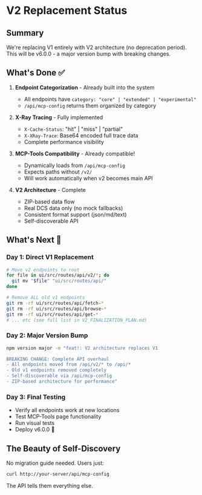 # V2 Replacement Status

## Summary

We're replacing V1 entirely with V2 architecture (no deprecation period). This will be v6.0.0 - a major version bump with breaking changes.

## What's Done ✅

1. **Endpoint Categorization** - Already built into the system
   - All endpoints have `category: "core" | "extended" | "experimental"`
   - `/api/mcp-config` returns them organized by category

2. **X-Ray Tracing** - Fully implemented
   - `X-Cache-Status`: "hit" | "miss" | "partial"
   - `X-XRay-Trace`: Base64 encoded full trace data
   - Complete performance visibility

3. **MCP-Tools Compatibility** - Already compatible!
   - Dynamically loads from `/api/mcp-config`
   - Expects paths without `/v2/`
   - Will work automatically when v2 becomes main API

4. **V2 Architecture** - Complete
   - ZIP-based data flow
   - Real DCS data only (no mock fallbacks)
   - Consistent format support (json/md/text)
   - Self-discoverable API

## What's Next 🚀

### Day 1: Direct V1 Replacement

```bash
# Move v2 endpoints to root
for file in ui/src/routes/api/v2/*; do
  git mv "$file" "ui/src/routes/api/"
done

# Remove ALL old v1 endpoints
git rm -rf ui/src/routes/api/fetch-*
git rm -rf ui/src/routes/api/browse-*
git rm -rf ui/src/routes/api/get-*
# ... etc (see full list in V2_FINALIZATION_PLAN.md)
```

### Day 2: Major Version Bump

```bash
npm version major -m "feat!: V2 architecture replaces V1

BREAKING CHANGE: Complete API overhaul
- All endpoints moved from /api/v2/* to /api/*
- Old v1 endpoints removed completely
- Self-discoverable via /api/mcp-config
- ZIP-based architecture for performance"
```

### Day 3: Final Testing

- Verify all endpoints work at new locations
- Test MCP-Tools page functionality
- Run visual tests
- Deploy v6.0.0 🎉

## The Beauty of Self-Discovery

No migration guide needed. Users just:

```bash
curl http://your-server/api/mcp-config
```

The API tells them everything else.
